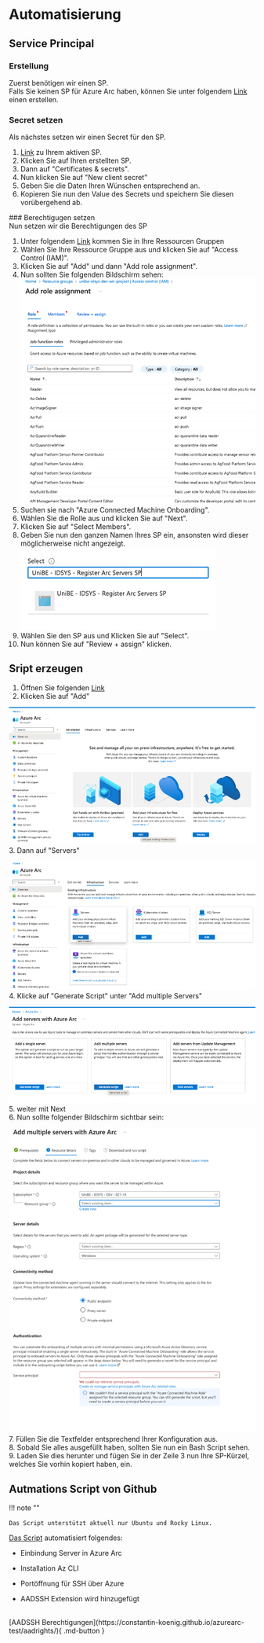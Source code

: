 # **Automatisierung**

## **Service Principal**
### Erstellung    
Zuerst benötigen wir einen SP.    
Falls Sie keinen SP für Azure Arc haben, können Sie unter folgendem [Link](https://portal.azure.com/#view/Microsoft_Azure_HybridCompute/ServicePrincipalCreate.ReactView) einen erstellen.

### Secret setzen   
 Als nächstes setzen wir einen Secret für den SP.    

1. [Link](https://portal.azure.com/#view/Microsoft_Azure_HybridCompute/AzureArcCenterBlade/~/servicePrincipals) zu Ihrem aktiven SP.   
2. Klicken Sie auf Ihren erstellten SP.    
3. Dann auf "Certificates & secrets".  
4. Nun klicken Sie auf "New client secret"  
5. Geben Sie die Daten Ihren Wünschen entsprechend an.   
6. Kopieren Sie nun den Value des Secrets und speichern Sie diesen vorübergehend ab.   

### Berechtigugen setzen    
Nun setzen wir die Berechtigungen des SP  

1. Unter folgendem [Link](https://portal.azure.com/#view/HubsExtension/BrowseResourceGroups) kommen Sie in Ihre Ressourcen Gruppen  
2. Wählen Sie Ihre Ressource Gruppe aus und klicken Sie auf "Access Control (IAM)".     
3. Klicken Sie auf "Add" und dann "Add role assignment".    
4. Nun sollten Sie folgenden Bildschirm sehen:  
![](https://raw.githubusercontent.com/constantin-koenig/azurearc-test/main/docs/media/autmation/berechtigungSP1.png)    
5. Suchen sie nach "Azure Connected Machine Onboarding".    
6. Wählen Sie die Rolle aus und klicken Sie auf "Next".     
7. Klicken Sie auf "Select Members".    
8. Geben Sie nun den ganzen Namen Ihres SP ein, ansonsten wird dieser möglicherweise nicht angezeigt.   
![](https://raw.githubusercontent.com/constantin-koenig/azurearc-test/main/docs/media/autmation/berechtigungSP2.png)   
9. Wählen Sie den SP aus und Klicken Sie auf "Select".  
10. Nun können Sie auf "Review + assign" klicken.   

## **Sript erzeugen**   
1. Öffnen Sie folgenden [Link](https://portal.azure.com/#view/Microsoft_Azure_HybridCompute/AzureArcCenterBlade/~/overview) 
2. Klicken Sie auf "Add"    

![](https://raw.githubusercontent.com/constantin-koenig/azurearc-test/main/docs/media/autmation/script1.png)    
3. Dann auf "Servers"   

![](https://raw.githubusercontent.com/constantin-koenig/azurearc-test/main/docs/media/autmation/script2.png)   
4. Klicke auf "Generate Script" unter "Add multiple Servers"   

![](https://raw.githubusercontent.com/constantin-koenig/azurearc-test/main/docs/media/autmation/script3.png)  
5. weiter mit Next  
6. Nun sollte folgender Bildschirm sichtbar sein:

![](https://raw.githubusercontent.com/constantin-koenig/azurearc-test/main/docs/media/autmation/script4.png)  
7. Füllen Sie die Textfelder entsprechend Ihrer Konfiguration aus.  
8. Sobald Sie alles ausgefüllt haben, sollten Sie nun ein Bash Script sehen.    
9. Laden Sie dies herunter und fügen Sie in der Zeile 3 nun Ihre SP-Kürzel, welches Sie vorhin kopiert haben, ein.  

## **Autmations Script von Github**     

!!! note ""

    Das Script unterstützt aktuell nur Ubuntu und Rocky Linux.
    

[Das Script](https://github.com/constantin-koenig/azurearc-test/blob/main/OnboardingScript.sh) automatisiert folgendes:    

* Einbindung Server in Azure Arc

* Installation Az CLI     

* Portöffnung für SSH über Azure  

* AADSSH Extension wird hinzugefügt     

<br />
[AADSSH Berechtigungen](https://constantin-koenig.github.io/azurearc-test/aadrights/){ .md-button } 

